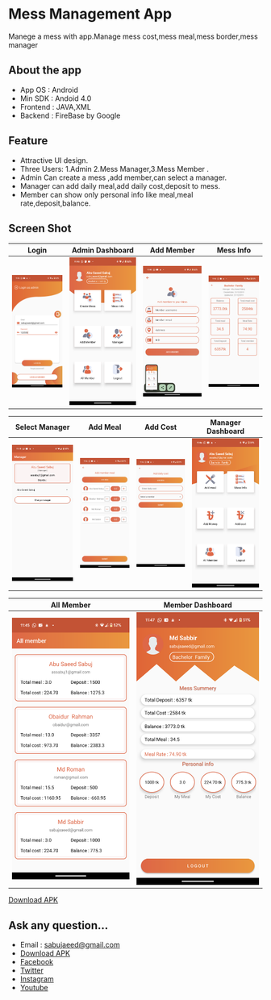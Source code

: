 # Mess Management App
Manege a mess with app.Manage mess cost,mess meal,mess border,mess manager

## About the app
* App OS : Android
* Min SDK : Andoid 4.0
* Frontend : JAVA,XML
* Backend : FireBase by Google

## Feature
* Attractive UI design.
* Three Users: 1.Admin 2.Mess Manager,3.Mess Member .
* Admin Can create a mess ,add member,can select a manager.
* Manager can add daily meal,add daily cost,deposit to mess.
* Member can show only personal info like meal,meal rate,deposit,balance.

## Screen Shot

[add_cost]: https://github.com/sabuj87/raw/blob/master/mess/add_cost.png
[add_meal]: https://github.com/sabuj87/raw/blob/master/mess/add_meal.png
[add_member]: https://github.com/sabuj87/raw/blob/master/mess/add_member.png
[admin_dash]: https://github.com/sabuj87/raw/blob/master/mess/admin_dash.png
[all_member]: https://github.com/sabuj87/raw/blob/master/mess/all_member.png
[login]: https://github.com/sabuj87/raw/blob/master/mess/login.png
[manger_dash]:https://github.com/sabuj87/raw/blob/master/mess/manger_dash.png
[member_dash]: https://github.com/sabuj87/raw/blob/master/mess/member_dash.png
[mess_info]: https://github.com/sabuj87/raw/blob/master/mess/mess_info.png
[select_manger]: https://github.com/sabuj87/raw/blob/master/mess/select_manger.png
[techerPanlen]: https://github.com/sabuj87/raw/blob/master/Attendence%20System(Scren%20sot)/techerPanlen.png
[TakeAttendence]: https://github.com/sabuj87/raw/blob/master/Attendence%20System(Scren%20sot)/TakeAttendence.png
[TeacherViewAttendance]: https://github.com/sabuj87/raw/blob/master/Attendence%20System(Scren%20sot)/TeacherViewAttendance.png
[studentViewAttendance]: https://github.com/sabuj87/raw/blob/master/Attendence%20System(Scren%20sot)/studentViewAttendance.png

|    Login      |    Admin Dashboard |  Add Member  | Mess Info |
| ------------- |:-------------: |:------:|:---------------------:|
|![alt text][login]  | ![alt text][admin_dash] | ![alt text][add_member]  | ![alt text][mess_info]|

|  Select Manager |   Add Meal | Add Cost  | Manager Dashboard|
| ------------- |:-------------: |:------:|:---------------------:|
|![alt text][select_manger]  | ![alt text][add_meal] | ![alt text][add_cost]  | ![alt text][manger_dash]|

|  All Member |   Member Dashboard 
| ------------- |:-------------: |
|![alt text][all_member] | ![alt text][member_dash] | 


[Download APK](https://www.mediafire.com/file/zb3uqkx4b8f251h/Attendance_System.apk/file)

## Ask any question...
* Email : sabujaeed@gmail.com
* [Download APK](http://www.mediafire.com/file/mlimk0cekd76ggi/Joy_Bangla.apk/file)
* [Facebook](https://www.facebook.com/saeed.sabuj)
* [Twitter](https://twitter.com/sabujsaeed)
* [Instagram](https://www.instagram.com/assabuj87/)
* [Youtube](https://www.youtube.com/abusaeedsabuj)
